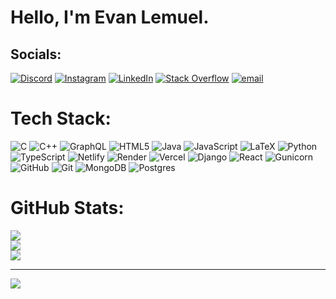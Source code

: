 
# Hello, I'm Evan Lemuel.



##  Socials:
[![Discord](https://img.shields.io/badge/Discord-%237289DA.svg?logo=discord&logoColor=white)](https://discord.gg/Lemuel#4981) [![Instagram](https://img.shields.io/badge/Instagram-%23E4405F.svg?logo=Instagram&logoColor=white)](https://instagram.com/evanlemuel) [![LinkedIn](https://img.shields.io/badge/LinkedIn-%230077B5.svg?logo=linkedin&logoColor=white)](https://linkedin.com/in/https://www.linkedin.com/in/evan-lemuel-6a364a301/overlay/about-this-profile/?lipi=urn%3Ali%3Apage%3Ad_flagship3_profile_view_base%3BPsSc%2FFsxTxarJPHfsumRnQ%3D%3D) [![Stack Overflow](https://img.shields.io/badge/-Stackoverflow-FE7A16?logo=stack-overflow&logoColor=white)](https://stackoverflow.com/users/https://stackoverflow.com/users/29347456/evan-lemuel) [![email](https://img.shields.io/badge/Email-D14836?logo=gmail&logoColor=white)](mailto:evanlemuel5@gmail.com) 

#  Tech Stack:
![C](https://img.shields.io/badge/c-%2300599C.svg?style=flat-square&logo=c&logoColor=white) ![C++](https://img.shields.io/badge/c++-%2300599C.svg?style=flat-square&logo=c%2B%2B&logoColor=white) ![GraphQL](https://img.shields.io/badge/-GraphQL-E10098?style=flat-square&logo=graphql&logoColor=white) ![HTML5](https://img.shields.io/badge/html5-%23E34F26.svg?style=flat-square&logo=html5&logoColor=white) ![Java](https://img.shields.io/badge/java-%23ED8B00.svg?style=flat-square&logo=openjdk&logoColor=white) ![JavaScript](https://img.shields.io/badge/javascript-%23323330.svg?style=flat-square&logo=javascript&logoColor=%23F7DF1E) ![LaTeX](https://img.shields.io/badge/latex-%23008080.svg?style=flat-square&logo=latex&logoColor=white) ![Python](https://img.shields.io/badge/python-3670A0?style=flat-square&logo=python&logoColor=ffdd54) ![TypeScript](https://img.shields.io/badge/typescript-%23007ACC.svg?style=flat-square&logo=typescript&logoColor=white) ![Netlify](https://img.shields.io/badge/netlify-%23000000.svg?style=flat-square&logo=netlify&logoColor=#00C7B7) ![Render](https://img.shields.io/badge/Render-%46E3B7.svg?style=flat-square&logo=render&logoColor=white) ![Vercel](https://img.shields.io/badge/vercel-%23000000.svg?style=flat-square&logo=vercel&logoColor=white) ![Django](https://img.shields.io/badge/django-%23092E20.svg?style=flat-square&logo=django&logoColor=white) ![React](https://img.shields.io/badge/react-%2320232a.svg?style=flat-square&logo=react&logoColor=%2361DAFB) ![Gunicorn](https://img.shields.io/badge/gunicorn-%298729.svg?style=flat-square&logo=gunicorn&logoColor=white) ![GitHub](https://img.shields.io/badge/github-%23121011.svg?style=flat-square&logo=github&logoColor=white) ![Git](https://img.shields.io/badge/git-%23F05033.svg?style=flat-square&logo=git&logoColor=white) ![MongoDB](https://img.shields.io/badge/MongoDB-%234ea94b.svg?style=flat-square&logo=mongodb&logoColor=white) ![Postgres](https://img.shields.io/badge/postgres-%23316192.svg?style=flat-square&logo=postgresql&logoColor=white)
#  GitHub Stats:
![](https://github-readme-stats.vercel.app/api?username=evanlemuel23&theme=dark&hide_border=true&include_all_commits=true&count_private=false)<br/>
![](https://nirzak-streak-stats.vercel.app/?user=evanlemuel23&theme=dark&hide_border=true)<br/>
![](https://github-readme-stats.vercel.app/api/top-langs/?username=evanlemuel23&theme=dark&hide_border=true&include_all_commits=true&count_private=false&layout=compact)

---
[![](https://visitcount.itsvg.in/api?id=evanlemuel23&icon=0&color=0)](https://visitcount.itsvg.in)

<!-- Proudly created with GPRM ( https://gprm.itsvg.in ) -->
